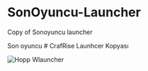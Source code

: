 # SonOyuncu-Launcher
Copy of Sonoyuncu launcher


Son oyuncu # CrafRise Launhcer Kopyası 

![Hopp Wlauncher](https://github.com/MehmetKerrti/SonOyuncu-Launcher/assets/149891152/5dde109f-cfda-4980-aae2-b98ca50fecf2)
